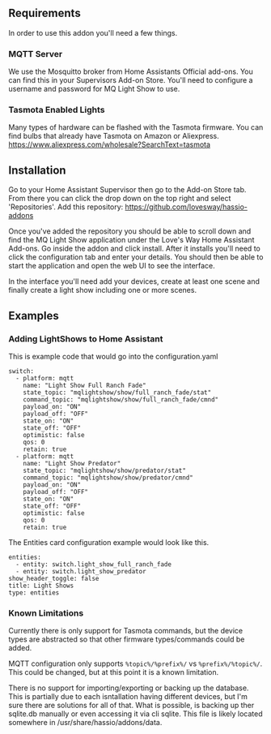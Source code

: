 ## Requirements
In order to use this addon you'll need a few things.

### MQTT Server
We use the Mosquitto broker from Home Assistants Official add-ons. 
You can find this in your Supervisors Add-on Store.
You'll need to configure a username and password for MQ Light Show to use.

### Tasmota Enabled Lights
Many types of hardware can be flashed with the Tasmota firmware.
You can find bulbs that already have Tasmota on Amazon or Aliexpress.
https://www.aliexpress.com/wholesale?SearchText=tasmota

## Installation
Go to your Home Assistant Supervisor then go to the Add-on Store tab.
From there you can click the drop down on the top right and select 'Repositories'.
Add this repository: https://github.com/lovesway/hassio-addons

Once you've added the repository you should be able to scroll down and find
the MQ Light Show application under the Love's Way Home Assistant Add-ons.
Go inside the addon and click install. After it installs you'll need to click
the configuration tab and enter your details. You should then be able
to start the application and open the web UI to see the interface.

In the interface you'll need add your devices, create at least one scene and
finally create a light show including one or more scenes.

## Examples

### Adding LightShows to Home Assistant
This is example code that would go into the configuration.yaml

```
switch:
  - platform: mqtt
    name: "Light Show Full Ranch Fade"
    state_topic: "mqlightshow/show/full_ranch_fade/stat"
    command_topic: "mqlightshow/show/full_ranch_fade/cmnd"
    payload_on: "ON"
    payload_off: "OFF"
    state_on: "ON"
    state_off: "OFF"
    optimistic: false
    qos: 0
    retain: true
  - platform: mqtt
    name: "Light Show Predator"
    state_topic: "mqlightshow/show/predator/stat"
    command_topic: "mqlightshow/show/predator/cmnd"
    payload_on: "ON"
    payload_off: "OFF"
    state_on: "ON"
    state_off: "OFF"
    optimistic: false
    qos: 0
    retain: true
```

The Entities card configuration example would look like this.
```
entities:
  - entity: switch.light_show_full_ranch_fade
  - entity: switch.light_show_predator
show_header_toggle: false
title: Light Shows
type: entities
```

### Known Limitations
Currently there is only support for Tasmota commands, but the device types are 
abstracted so that other firmware types/commands could be added.

MQTT configuration only supports ```%topic%/%prefix%/``` vs ```%prefix%/%topic%/```. 
This could be changed, but at this point it is a known limitation.

There is no support for importing/exporting or backing up the database. This is partially 
due to each isntallation having different devices, but I'm sure there are solutions 
for all of that. What is possible, is backing up ther sqlite.db manually or even accessing
it via cli sqlite. This file is likely located somewhere in /usr/share/hassio/addons/data.
